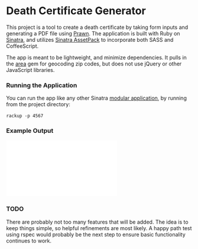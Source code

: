 # Death Certificate Generator

This project is a tool to create a death certificate by taking form inputs and generating a PDF file using [Prawn](http://prawnpdf.org/). The application is built with Ruby on [Sinatra](http://www.sinatrarb.com/), and utilizes [Sinatra AssetPack](http://ricostacruz.com/sinatra-assetpack/) to incorporate both SASS and CoffeeScript.

The app is meant to be lightweight, and minimize dependencies. It pulls in the [area](https://rubygems.org/gems/area) gem for geocoding zip codes, but does not use jQuery or other JavaScript libraries.

### Running the Application

You can run the app like any other Sinatra [modular application](http://www.sinatrarb.com/intro.html#Modular%20vs.%20Classic%20Style), by running from the project directory:

```
rackup -p 4567
```

### Example Output

![](certificate.pdf)

### TODO

There are probably not too many features that will be added. The idea is to keep things simple, so helpful refinements are most likely. A happy path test using rspec would probably be the next step to ensure basic functionality continues to work.
